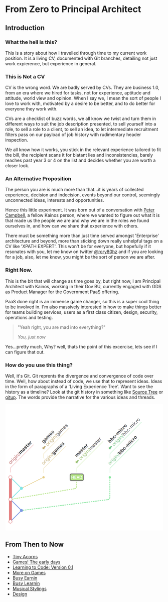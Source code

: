 # From Zero to Principal Architect
## Introduction
### What the hell is this?
This is a story about how I travelled through time to my current work position. It is a living CV, documented with Git branches, detailing not just work expierence, but experience in general. 

### This is Not a CV
CV is the wrong word. We are badly served by CVs. They are business 1.0, from an era where we hired for tasks, not for experience, aptitude and attitude, world view and opinion. When I say we, I mean the sort of people I love to work with, motivated by a desire to be better, and to do better for everyone they work with.

CVs are a checklist of buzz words, we all know we twist and turn them in different ways to suit the job description presented, to sell yourself into a role, to sell a role to a client, to sell an idea, to let intermediate recruitment filters pass on our payload of job history with rudimentary header inspection.

We all know how it works, you stick in the relevant experience tailored to fit the bill, the recipient scans it for blatant lies and inconsistencies, barely reaches past year 3 or 4 on the list and decides whether you are worth a closer look.

### An Alternative Proposition
The person you are is much more than that...it is years of collected experience, decision and indecision, events beyond our control, seemingly unconnected ideas, interests and opportunities. 

Hence this little experiment. It was born out of a conversation with [Peter Campbell](https://medium.com/@petecam), a fellow Kainos person, where we wanted to figure out what it is that made us the people we are and why we are in the roles we found ourselves in, and how can we share that experience with others.

There must be something more than just time served amongst 'Enterprise' architecture and beyond, more than sticking down really unhelpful tags on a CV like 'XPATH EXPERT'. This won't be for everyone, but hopefully if it resonates with you, let me know on twitter [@rory80hz](https://twitter.com/rory80hz) and if you are looking for a job, also, let me know, you might be the sort of person we are after.

### Right Now.
This is the bit that will change as time goes by, but right now, I am Principal Architect with Kainos, working in their Gov BU, currently engaged with GDS as Product Manager for the Government PaaS offering.

PaaS done right is an immense game changer, so this is a super cool thing to be involved in. I'm also massively interested in how to make things better for teams building services, users as a first class citizen, design, security, operations and testing. 

> "Yeah right, you are mad into everything?" 
>
> _You, just now_

Yes...pretty much, Why? well, thats the point of this excercise, lets see if I can figure that out.

### How do you use this thing?
Well, it's Git. Git reprents the divergence and convergence of code over time. Well, how about instead of code, we use that to represent ideas. Ideas in the form of paragraphs of a 'Living Experience Tree'. Want to see the history as a timeline? Look at the git history in something like [Source Tree](https://www.sourcetreeapp.com/) or [gitup](http://gitup.co/). The words provide the narrative for the various ideas and threads.

![Example of the history](images/example.png)

## From Then to Now

* [Tiny Acorns](tiny-acorns.md)
* [Games! The early days](games-early-days.md)
* [Learning to Code: Version 0.1](learning-to-code.md)
* [More on Games](more-on-games.md)
* [Busy Earnin](busy-earnin.md)
* [Busy Learnin](busy-learnin.md)
* [Musical Stylings](musical-stylings.md)
* [Design](design.md)